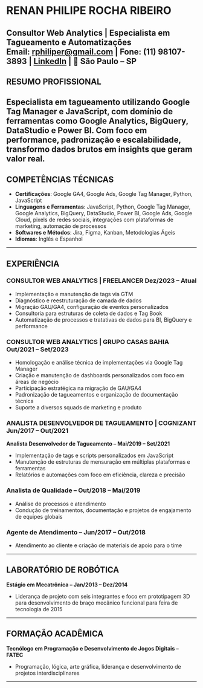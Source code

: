# **RENAN PHILIPE ROCHA RIBEIRO**  
**Consultor Web Analytics | Especialista em Tagueamento e Automatizações**  
Email: rphiliper@gmail.com | Fone: (11) 98107-3893 | [LinkedIn](https://www.linkedin.com/in/renanph) | 📍 São Paulo – SP  
---
## **RESUMO PROFISSIONAL**
Especialista em tagueamento utilizando Google Tag Manager e JavaScript, com domínio de ferramentas como Google Analytics, BigQuery, DataStudio e Power BI. Com foco em performance, padronização e escalabilidade, transformo dados brutos em insights que geram valor real.
---
## **COMPETÊNCIAS TÉCNICAS**
- **Certificações**: Google GA4, Google Ads, Google Tag Manager, Python, JavaScript  
- **Linguagens e Ferramentas**: JavaScript, Python, Google Tag Manager, Google Analytics, BigQuery, DataStudio, Power BI, Google Ads, Google Cloud, pixels de redes sociais, integrações com plataformas de marketing, automação de processos  
- **Softwares e Métodos**: Jira, Figma, Kanban, Metodologias Ágeis  
- **Idiomas**: Inglês e Espanhol  
---
## **EXPERIÊNCIA**
### **CONSULTOR WEB ANALYTICS | FREELANCER Dez/2023 – Atual**  
- Implementação e manutenção de tags via GTM  
- Diagnóstico e reestruturação de camada de dados  
- Migração GAU/GA4, configuração de eventos personalizados  
- Consultoria para estruturas de coleta de dados e Tag Book  
- Automatização de processos e tratativas de dados para BI, BigQuery e performance  
### **CONSULTOR WEB ANALYTICS | GRUPO CASAS BAHIA Out/2021 – Set/2023**  
- Homologação e análise técnica de implementações via Google Tag Manager  
- Criação e manutenção de dashboards personalizados com foco em áreas de negócio  
- Participação estratégica na migração de GAU/GA4  
- Padronização de tagueamentos e organização de documentação técnica  
- Suporte a diversos squads de marketing e produto  
### **ANALISTA DESENVOLVEDOR DE TAGUEAMENTO | COGNIZANT Jun/2017 – Out/2021**
**Analista Desenvolvedor de Tagueamento – Mai/2019 – Set/2021**  
- Implementação de tags e scripts personalizados em JavaScript  
- Manutenção de estruturas de mensuração em múltiplas plataformas e ferramentas  
- Relatórios e automações com foco em eficiência, clareza e precisão  
### **Analista de Qualidade – Out/2018 – Mai/2019**  
- Análise de processos e atendimento  
- Condução de treinamentos, documentação e projetos de engajamento de equipes globais  
### **Agente de Atendimento – Jun/2017 – Out/2018**  
- Atendimento ao cliente e criação de materiais de apoio para o time  
---
## **LABORATÓRIO DE ROBÓTICA**
**Estágio em Mecatrônica – Jan/2013 – Dez/2014**  
- Liderança de projeto com seis integrantes e foco em prototipagem 3D para desenvolvimento de braço mecânico funcional para feira de tecnologia de 2015
---
## **FORMAÇÃO ACADÊMICA**
**Tecnólogo em Programação e Desenvolvimento de Jogos Digitais – FATEC**  
- Programação, lógica, arte gráfica, liderança e desenvolvimento de projetos interdisciplinares  
---
